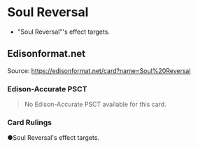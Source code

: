 # Soul Reversal

*   "Soul Reversal"'s effect targets.

## Edisonformat.net

Source: https://edisonformat.net/card?name=Soul%20Reversal

### Edison-Accurate PSCT

> No Edison-Accurate PSCT available for this card.

### Card Rulings

●Soul Reversal's effect targets.
            